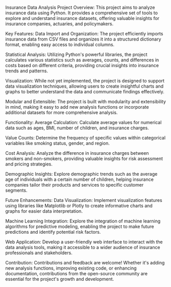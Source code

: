 Insurance Data Analysis Project
Overview:
This project aims to analyze insurance data using Python. It provides a comprehensive set of tools to explore and understand insurance datasets, offering valuable insights for insurance companies, actuaries, and policymakers.

Key Features:
Data Import and Organization: The project efficiently imports insurance data from CSV files and organizes it into a structured dictionary format, enabling easy access to individual columns.

Statistical Analysis: Utilizing Python's powerful libraries, the project calculates various statistics such as averages, counts, and differences in costs based on different criteria, providing crucial insights into insurance trends and patterns.

Visualization: While not yet implemented, the project is designed to support data visualization techniques, allowing users to create insightful charts and graphs to better understand the data and communicate findings effectively.

Modular and Extensible: The project is built with modularity and extensibility in mind, making it easy to add new analysis functions or incorporate additional datasets for more comprehensive analysis.

Functionality:
Average Calculation: Calculate average values for numerical data such as ages, BMI, number of children, and insurance charges.

Value Counts: Determine the frequency of specific values within categorical variables like smoking status, gender, and region.

Cost Analysis: Analyze the difference in insurance charges between smokers and non-smokers, providing valuable insights for risk assessment and pricing strategies.

Demographic Insights: Explore demographic trends such as the average age of individuals with a certain number of children, helping insurance companies tailor their products and services to specific customer segments.

Future Enhancements:
Data Visualization: Implement visualization features using libraries like Matplotlib or Plotly to create informative charts and graphs for easier data interpretation.

Machine Learning Integration: Explore the integration of machine learning algorithms for predictive modeling, enabling the project to make future predictions and identify potential risk factors.

Web Application: Develop a user-friendly web interface to interact with the data analysis tools, making it accessible to a wider audience of insurance professionals and stakeholders.

Contribution:
Contributions and feedback are welcome! Whether it's adding new analysis functions, improving existing code, or enhancing documentation, contributions from the open-source community are essential for the project's growth and development.
